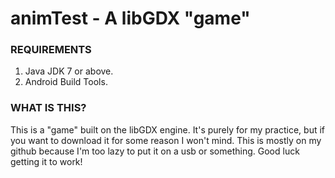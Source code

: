 # animTest - A libGDX "game"
### REQUIREMENTS
1. Java JDK 7 or above.
2. Android Build Tools.

### WHAT IS THIS?
This is a "game" built on the libGDX engine. It's purely for my practice, but if you want to download it for some reason I won't mind.
This is mostly on my github because I'm too lazy to put it on a usb or something.
Good luck getting it to work!
